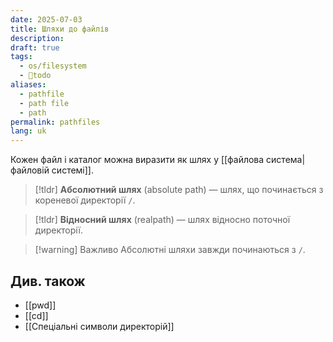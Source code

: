 ```yaml
---
date: 2025-07-03
title: Шляхи до файлів
description: 
draft: true
tags:
  - os/filesystem
  - 🌱todo
aliases:
  - pathfile
  - path file
  - path
permalink: pathfiles
lang: uk
---
```

Кожен файл і каталог можна виразити як шлях у [[файлова система|файловій системі]]. 

> [!tldr]
> **Абсолютний шлях** (absolute path) — шлях, що починається з кореневої директорії `/`.

> [!tldr]
> **Відносний шлях** (realpath) — шлях відносно поточної директорії.

> [!warning] Важливо
> Абсолютні шляхи завжди починаються з `/`.

## Див. також

- [[pwd]]
- [[cd]]
- [[Спеціальні символи директорій]]